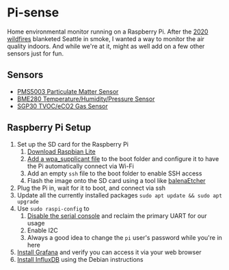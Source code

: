 # Pi-sense
Home environmental monitor running on a Raspberry Pi. After the [2020 wildfires](https://en.wikipedia.org/wiki/2020_Western_United_States_wildfire_season) blanketed Seattle in smoke, I wanted a way to monitor the air quality indoors. And while we're at it, might as well add on a few other sensors just for fun.

## Sensors
- [PMS5003 Particulate Matter Sensor](https://learn.adafruit.com/pm25-air-quality-sensor)
- [BME280 Temperature/Humidity/Pressure Sensor](https://learn.adafruit.com/adafruit-bme280-humidity-barometric-pressure-temperature-sensor-breakout)
- [SGP30 TVOC/eCO2 Gas Sensor](https://learn.adafruit.com/adafruit-sgp30-gas-tvoc-eco2-mox-sensor)

## Raspberry Pi Setup
1. Set up the SD card for the Raspberry Pi
    1. [Download Raspbian Lite](https://www.raspberrypi.org/downloads/raspberry-pi-os/)
    1. [Add a wpa_supplicant file](https://www.raspberrypi.org/documentation/configuration/wireless/headless.md) to the boot folder and configure it to have the Pi automatically connect via Wi-Fi
    1. Add an empty `ssh` file to the boot folder to enable SSH access
    1. Flash the image onto the SD card using a tool like [balenaEtcher](https://www.balena.io/etcher/)
1. Plug the Pi in, wait for it to boot, and connect via ssh
1. Update all the currently installed packages `sudo apt update && sudo apt upgrade`
1. Use `sudo raspi-config` to 
    1. [Disable the serial console](https://www.raspberrypi.org/documentation/configuration/uart.md) and reclaim the primary UART for our usage
    1. Enable I2C
    1. Always a good idea to change the `pi` user's password while you're in here
1. [Install Grafana](https://grafana.com/tutorials/install-grafana-on-raspberry-pi/#3) and verify you can access it via your web browser
1. [Install InfluxDB](https://docs.influxdata.com/influxdb/v1.8/introduction/install/) using the Debian instructions

